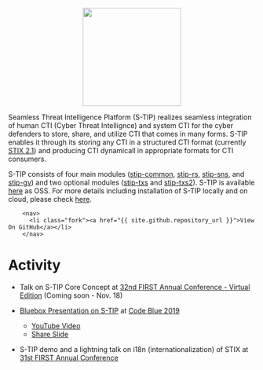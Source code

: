 <!-- ![S-TIP Icon](https://raw.githubusercontent.com/s-tip/s-tip.github.io/main/img/s-tip-logo-transparent-background.png) -->
<p align="center">
  <img src="https://raw.githubusercontent.com/s-tip/s-tip.github.io/main/img/s-tip-logo-transparent-background.png" width="200" />
</p>

Seamless Threat Intelligence Platform (S-TIP) realizes seamless integration of human CTI (Cyber Threat Intellignce) and system CTI for the cyber defenders to store, share, and utilize CTI that comes in many forms. S-TIP enables it through its storing any CTI in a structured CTI format (currently [STIX 2.1](https://docs.oasis-open.org/cti/stix/v2.1/csprd01/stix-v2.1-csprd01.html)) and producing CTI dynamicall in appropriate formats for CTI consumers. 

S-TIP consists of four main modules ([stip-common](https://github.com/s-tip/stip-common), [stip-rs](https://github.com/s-tip/stip-rs), [stip-sns](https://github.com/s-tip/stip-sns), and [stip-gv](https://github.com/s-tip/stip-gv)) and two optional modules ([stip-txs](https://github.com/s-tip/stip-txs) and [stip-txs2](https://github.com/s-tip/stip-txs2)).
S-TIP is available [here](https://github.com/s-tip) as OSS. For more details including installation of S-TIP locally and on cloud, please check [here](https://github.com/s-tip/stip-common/wiki).

        <nav>
          <li class="fork"><a href="{{ site.github.repository_url }}">View On GitHub</a></li>
        </nav>

# Activity

* Talk on S-TIP Core Concept at [32nd FIRST Annual Conference - Virtual Edition](https://www.first.org/conference/2020/) (Coming soon - Nov. 18)

* [Bluebox Presentation on S-TIP](https://codeblue.jp/2019/en/bluebox/S-TIP/) at [Code Blue 2019](https://codeblue.jp/2019/en/)
  * [YouTube Video](https://www.youtube.com/watch?v=pk1LhdSu350)
  * [Share Slide](https://www.slideshare.net/codeblue_jp/cb19-seamless-threat-intelligence-platform-stip-by-koji-yamada-toshitaka-satomi)

* S-TIP demo and a lightning talk on i18n (internationalization) of STIX at [31st FIRST Annual Conference](https://www.first.org/conference/2019/)

